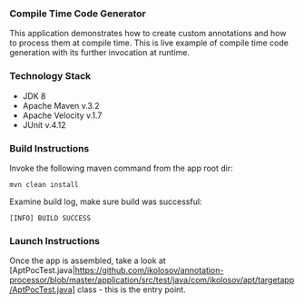 ### Compile Time Code Generator
This application demonstrates how to create custom annotations and how to process them at compile time.
This is live example of compile time code generation with its further invocation at runtime.

### Technology Stack
* JDK 8
* Apache Maven v.3.2
* Apache Velocity v.1.7
* JUnit v.4.12

### Build Instructions
Invoke the following maven command from the app root dir:

`mvn clean install`

Examine build log, make sure build was successful:

`[INFO] BUILD SUCCESS`

### Launch Instructions
Once the app is assembled, take a look at [AptPocTest.java|https://github.com/ikolosov/annotation-processor/blob/master/application/src/test/java/com/ikolosov/apt/targetapp/AptPocTest.java] class - this is the entry point.
